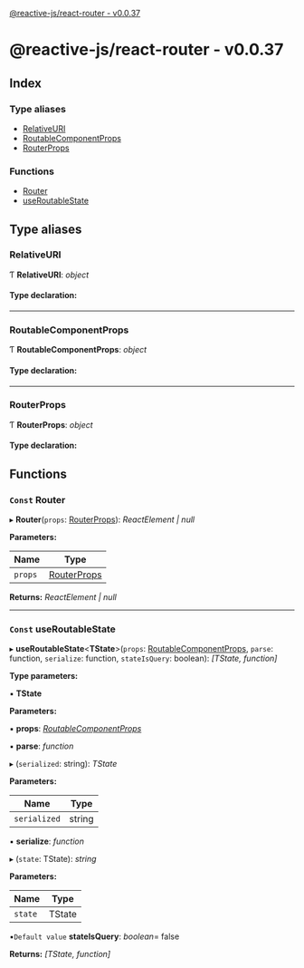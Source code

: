 [@reactive-js/react-router - v0.0.37](README.md)

# @reactive-js/react-router - v0.0.37

## Index

### Type aliases

* [RelativeURI](README.md#relativeuri)
* [RoutableComponentProps](README.md#routablecomponentprops)
* [RouterProps](README.md#routerprops)

### Functions

* [Router](README.md#const-router)
* [useRoutableState](README.md#const-useroutablestate)

## Type aliases

###  RelativeURI

Ƭ **RelativeURI**: *object*

#### Type declaration:

___

###  RoutableComponentProps

Ƭ **RoutableComponentProps**: *object*

#### Type declaration:

___

###  RouterProps

Ƭ **RouterProps**: *object*

#### Type declaration:

## Functions

### `Const` Router

▸ **Router**(`props`: [RouterProps](README.md#routerprops)): *ReactElement | null*

**Parameters:**

Name | Type |
------ | ------ |
`props` | [RouterProps](README.md#routerprops) |

**Returns:** *ReactElement | null*

___

### `Const` useRoutableState

▸ **useRoutableState**<**TState**>(`props`: [RoutableComponentProps](README.md#routablecomponentprops), `parse`: function, `serialize`: function, `stateIsQuery`: boolean): *[TState, function]*

**Type parameters:**

▪ **TState**

**Parameters:**

▪ **props**: *[RoutableComponentProps](README.md#routablecomponentprops)*

▪ **parse**: *function*

▸ (`serialized`: string): *TState*

**Parameters:**

Name | Type |
------ | ------ |
`serialized` | string |

▪ **serialize**: *function*

▸ (`state`: TState): *string*

**Parameters:**

Name | Type |
------ | ------ |
`state` | TState |

▪`Default value`  **stateIsQuery**: *boolean*= false

**Returns:** *[TState, function]*
